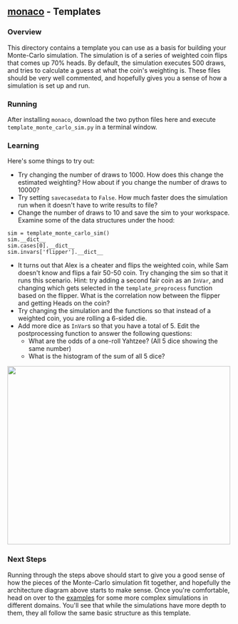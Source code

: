 ## [monaco](../) - Templates

### Overview
This directory contains a template you can use as a basis for building your Monte-Carlo simulation. The simulation is of a series of weighted coin flips that comes up 70% heads. By default, the simulation executes 500 draws, and tries to calculate a guess at what the coin's weighting is. These files should be very well commented, and hopefully gives you a sense of how a simulation is set up and run. 

### Running
After installing `monaco`, download the two python files here and execute `template_monte_carlo_sim.py` in a terminal window. 

### Learning
Here's some things to try out:
* Try changing the number of draws to 1000. How does this change the estimated weighting? How about if you change the number of draws to 10000?
* Try setting `savecasedata` to `False`. How much faster does the simulation run when it doesn't have to write results to file?
* Change the number of draws to 10 and save the sim to your workspace. Examine some of the data structures under the hood:
```
sim = template_monte_carlo_sim()
sim.__dict__
sim.cases[0].__dict__
sim.invars['flipper'].__dict__
``` 
* It turns out that Alex is a cheater and flips the weighted coin, while Sam doesn't know and flips a fair 50-50 coin. Try changing the sim so that it runs this scenario. Hint: try adding a second fair coin as an `InVar`, and changing which gets selected in the `template_preprocess` function based on the flipper. What is the correlation now between the flipper and getting Heads on the coin?
* Try changing the simulation and the functions so that instead of a weighted coin, you are rolling a 6-sided die.
* Add more dice as `InVar`s so that you have a total of 5. Edit the postprocessing function to answer the following questions:
  * What are the odds of a one-roll Yahtzee? (All 5 dice showing the same number)
  * What is the histogram of the sum of all 5 dice?

<p float="left" align="left">
<img width="500" height="400" src="https://raw.githubusercontent.com/scottshambaugh/monaco/main/docs/images/val_var_case_architecture.png">  
</p>

### Next Steps
Running through the steps above should start to give you a good sense of how the pieces of the Monte-Carlo simulation fit together, and hopefully the architecture diagram above starts to make sense. Once you're comfortable, head on over to the [examples](../examples) for some more complex simulations in different domains. You'll see that while the simulations have more depth to them, they all follow the same basic structure as this template.
